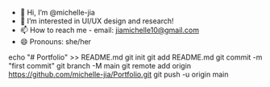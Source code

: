 - 👋 Hi, I’m @michelle-jia
- 👀 I’m interested in UI/UX design and research!
- 📫 How to reach me - email: jiamichelle10@gmail.com
- 😄 Pronouns: she/her

<!---
michelle-jia/michelle-jia is a ✨ special ✨ repository because its `README.md` (this file) appears on your GitHub profile.
You can click the Preview link to take a look at your changes.
--->

echo "# Portfolio" >> README.md
git init
git add README.md
git commit -m "first commit"
git branch -M main
git remote add origin https://github.com/michelle-jia/Portfolio.git
git push -u origin main
